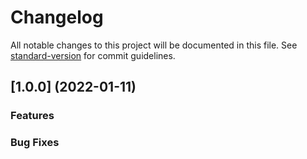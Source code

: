 # Changelog

All notable changes to this project will be documented in this file. See [standard-version](https://github.com/conventional-changelog/standard-version) for commit guidelines.

## [1.0.0] (2022-01-11)


### Features


### Bug Fixes
